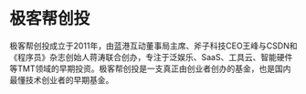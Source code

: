 # 

# 极客帮创投

极客帮创投成立于2011年，由蓝港互动董事局主席、斧子科技CEO王峰与CSDN和《程序员》杂志创始人蒋涛联合创办，专注于泛娱乐、SaaS、工具云、智能硬件等TMT领域的早期投资。极客帮创投是一支真正由创业者创办的基金，也是国内最懂技术创业者的早期基金。



